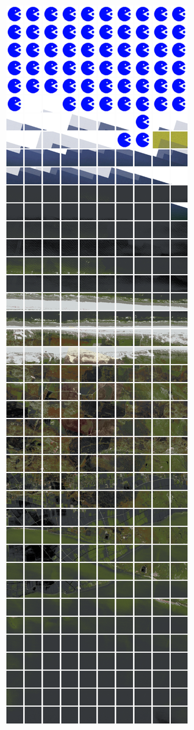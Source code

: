 <html>
<div>
<img src="https://github.com/HakkaTjakka/NL_TILE_MAP/blob/main/source.png" height="44" width="44">
<img src="https://github.com/HakkaTjakka/NL_TILE_MAP/blob/main/source.png" height="44" width="44">
<img src="https://github.com/HakkaTjakka/NL_TILE_MAP/blob/main/source.png" height="44" width="44">
<img src="https://github.com/HakkaTjakka/NL_TILE_MAP/blob/main/source.png" height="44" width="44">
<img src="https://github.com/HakkaTjakka/NL_TILE_MAP/blob/main/source.png" height="44" width="44">
<img src="https://github.com/HakkaTjakka/NL_TILE_MAP/blob/main/source.png" height="44" width="44">
<img src="https://github.com/HakkaTjakka/NL_TILE_MAP/blob/main/source.png" height="44" width="44">
<img src="https://github.com/HakkaTjakka/NL_TILE_MAP/blob/main/source.png" height="44" width="44">
<img src="https://github.com/HakkaTjakka/NL_TILE_MAP/blob/main/source.png" height="44" width="44">
<img src="https://github.com/HakkaTjakka/NL_TILE_MAP/blob/main/source.png" height="44" width="44">
<img src="https://github.com/HakkaTjakka/NL_TILE_MAP/blob/main/source.png" height="44" width="44">
<img src="https://github.com/HakkaTjakka/NL_TILE_MAP/blob/main/source.png" height="44" width="44">
<img src="https://github.com/HakkaTjakka/NL_TILE_MAP/blob/main/source.png" height="44" width="44">
<img src="https://github.com/HakkaTjakka/NL_TILE_MAP/blob/main/source.png" height="44" width="44">
<img src="https://github.com/HakkaTjakka/NL_TILE_MAP/blob/main/source.png" height="44" width="44">
<img src="https://github.com/HakkaTjakka/NL_TILE_MAP/blob/main/source.png" height="44" width="44">
<img src="https://github.com/HakkaTjakka/NL_TILE_MAP/blob/main/source.png" height="44" width="44">
<img src="https://github.com/HakkaTjakka/NL_TILE_MAP/blob/main/source.png" height="44" width="44">
<img src="https://github.com/HakkaTjakka/NL_TILE_MAP/blob/main/source.png" height="44" width="44">
<img src="https://github.com/HakkaTjakka/NL_TILE_MAP/blob/main/source.png" height="44" width="44">
<br>
<img src="https://github.com/HakkaTjakka/NL_TILE_MAP/blob/main/source.png" height="44" width="44">
<img src="https://github.com/HakkaTjakka/NL_TILE_MAP/blob/main/source.png" height="44" width="44">
<img src="https://github.com/HakkaTjakka/NL_TILE_MAP/blob/main/source.png" height="44" width="44">
<img src="https://github.com/HakkaTjakka/NL_TILE_MAP/blob/main/source.png" height="44" width="44">
<img src="https://github.com/HakkaTjakka/NL_TILE_MAP/blob/main/source.png" height="44" width="44">
<img src="https://github.com/HakkaTjakka/NL_TILE_MAP/blob/main/source.png" height="44" width="44">
<img src="https://github.com/HakkaTjakka/NL_TILE_MAP/blob/main/source.png" height="44" width="44">
<img src="https://github.com/HakkaTjakka/NL_TILE_MAP/blob/main/source.png" height="44" width="44">
<img src="https://github.com/HakkaTjakka/NL_TILE_MAP/blob/main/source.png" height="44" width="44">
<img src="https://github.com/HakkaTjakka/NL_TILE_MAP/blob/main/source.png" height="44" width="44">
<img src="https://github.com/HakkaTjakka/NL_TILE_MAP/blob/main/source.png" height="44" width="44">
<img src="https://github.com/HakkaTjakka/NL_TILE_MAP/blob/main/source.png" height="44" width="44">
<img src="https://github.com/HakkaTjakka/NL_TILE_MAP/blob/main/source.png" height="44" width="44">
<img src="https://github.com/HakkaTjakka/NL_TILE_MAP/blob/main/source.png" height="44" width="44">
<img src="https://github.com/HakkaTjakka/NL_TILE_MAP/blob/main/source.png" height="44" width="44">
<img src="https://github.com/HakkaTjakka/NL_TILE_MAP/blob/main/source.png" height="44" width="44">
<img src="https://github.com/HakkaTjakka/NL_TILE_MAP/blob/main/source.png" height="44" width="44">
<img src="https://github.com/HakkaTjakka/NL_TILE_MAP/blob/main/source.png" height="44" width="44">
<img src="https://github.com/HakkaTjakka/NL_TILE_MAP/blob/main/source.png" height="44" width="44">
<img src="https://github.com/HakkaTjakka/NL_TILE_MAP/blob/main/source.png" height="44" width="44">
<br>
<img src="https://github.com/HakkaTjakka/NL_TILE_MAP/blob/main/source.png" height="44" width="44">
<img src="https://github.com/HakkaTjakka/NL_TILE_MAP/blob/main/source.png" height="44" width="44">
<img src="https://github.com/HakkaTjakka/NL_TILE_MAP/blob/main/source.png" height="44" width="44">
<img src="https://github.com/HakkaTjakka/NL_TILE_MAP/blob/main/source.png" height="44" width="44">
<img src="https://github.com/HakkaTjakka/NL_TILE_MAP/blob/main/source.png" height="44" width="44">
<img src="https://github.com/HakkaTjakka/NL_TILE_MAP/blob/main/source.png" height="44" width="44">
<img src="https://github.com/HakkaTjakka/NL_TILE_MAP/blob/main/source.png" height="44" width="44">
<img src="https://github.com/HakkaTjakka/NL_TILE_MAP/blob/main/source.png" height="44" width="44">
<img src="https://github.com/HakkaTjakka/NL_TILE_MAP/blob/main/source.png" height="44" width="44">
<img src="https://github.com/HakkaTjakka/NL_TILE_MAP/blob/main/source.png" height="44" width="44">
<img src="https://github.com/HakkaTjakka/NL_TILE_MAP/blob/main/source.png" height="44" width="44">
<img src="https://github.com/HakkaTjakka/NL_TILE_MAP/blob/main/18/633/-1076/r.6331.-10758.png" height="44" width="44">
<img src="https://github.com/HakkaTjakka/NL_TILE_MAP/blob/main/18/633/-1076/r.6332.-10758.png" height="44" width="44">
<img src="https://github.com/HakkaTjakka/NL_TILE_MAP/blob/main/source.png" height="44" width="44">
<img src="https://github.com/HakkaTjakka/NL_TILE_MAP/blob/main/source.png" height="44" width="44">
<img src="https://github.com/HakkaTjakka/NL_TILE_MAP/blob/main/source.png" height="44" width="44">
<img src="https://github.com/HakkaTjakka/NL_TILE_MAP/blob/main/source.png" height="44" width="44">
<img src="https://github.com/HakkaTjakka/NL_TILE_MAP/blob/main/source.png" height="44" width="44">
<img src="https://github.com/HakkaTjakka/NL_TILE_MAP/blob/main/source.png" height="44" width="44">
<img src="https://github.com/HakkaTjakka/NL_TILE_MAP/blob/main/source.png" height="44" width="44">
<br>
<img src="https://github.com/HakkaTjakka/NL_TILE_MAP/blob/main/18/632/-1076/r.6320.-10757.png" height="44" width="44">
<img src="https://github.com/HakkaTjakka/NL_TILE_MAP/blob/main/18/632/-1076/r.6321.-10757.png" height="44" width="44">
<img src="https://github.com/HakkaTjakka/NL_TILE_MAP/blob/main/18/632/-1076/r.6322.-10757.png" height="44" width="44">
<img src="https://github.com/HakkaTjakka/NL_TILE_MAP/blob/main/18/632/-1076/r.6323.-10757.png" height="44" width="44">
<img src="https://github.com/HakkaTjakka/NL_TILE_MAP/blob/main/18/632/-1076/r.6324.-10757.png" height="44" width="44">
<img src="https://github.com/HakkaTjakka/NL_TILE_MAP/blob/main/18/632/-1076/r.6325.-10757.png" height="44" width="44">
<img src="https://github.com/HakkaTjakka/NL_TILE_MAP/blob/main/18/632/-1076/r.6326.-10757.png" height="44" width="44">
<img src="https://github.com/HakkaTjakka/NL_TILE_MAP/blob/main/source.png" height="44" width="44">
<img src="https://github.com/HakkaTjakka/NL_TILE_MAP/blob/main/18/632/-1076/r.6328.-10757.png" height="44" width="44">
<img src="https://github.com/HakkaTjakka/NL_TILE_MAP/blob/main/18/632/-1076/r.6329.-10757.png" height="44" width="44">
<img src="https://github.com/HakkaTjakka/NL_TILE_MAP/blob/main/18/633/-1076/r.6330.-10757.png" height="44" width="44">
<img src="https://github.com/HakkaTjakka/NL_TILE_MAP/blob/main/18/633/-1076/r.6331.-10757.png" height="44" width="44">
<img src="https://github.com/HakkaTjakka/NL_TILE_MAP/blob/main/18/633/-1076/r.6332.-10757.png" height="44" width="44">
<img src="https://github.com/HakkaTjakka/NL_TILE_MAP/blob/main/18/633/-1076/r.6333.-10757.png" height="44" width="44">
<img src="https://github.com/HakkaTjakka/NL_TILE_MAP/blob/main/18/633/-1076/r.6334.-10757.png" height="44" width="44">
<img src="https://github.com/HakkaTjakka/NL_TILE_MAP/blob/main/18/633/-1076/r.6335.-10757.png" height="44" width="44">
<img src="https://github.com/HakkaTjakka/NL_TILE_MAP/blob/main/source.png" height="44" width="44">
<img src="https://github.com/HakkaTjakka/NL_TILE_MAP/blob/main/source.png" height="44" width="44">
<img src="https://github.com/HakkaTjakka/NL_TILE_MAP/blob/main/18/633/-1076/r.6338.-10757.png" height="44" width="44">
<img src="https://github.com/HakkaTjakka/NL_TILE_MAP/blob/main/18/633/-1076/r.6339.-10757.png" height="44" width="44">
<br>
<img src="https://github.com/HakkaTjakka/NL_TILE_MAP/blob/main/18/632/-1076/r.6320.-10756.png" height="44" width="44">
<img src="https://github.com/HakkaTjakka/NL_TILE_MAP/blob/main/18/632/-1076/r.6321.-10756.png" height="44" width="44">
<img src="https://github.com/HakkaTjakka/NL_TILE_MAP/blob/main/18/632/-1076/r.6322.-10756.png" height="44" width="44">
<img src="https://github.com/HakkaTjakka/NL_TILE_MAP/blob/main/18/632/-1076/r.6323.-10756.png" height="44" width="44">
<img src="https://github.com/HakkaTjakka/NL_TILE_MAP/blob/main/18/632/-1076/r.6324.-10756.png" height="44" width="44">
<img src="https://github.com/HakkaTjakka/NL_TILE_MAP/blob/main/18/632/-1076/r.6325.-10756.png" height="44" width="44">
<img src="https://github.com/HakkaTjakka/NL_TILE_MAP/blob/main/18/632/-1076/r.6326.-10756.png" height="44" width="44">
<img src="https://github.com/HakkaTjakka/NL_TILE_MAP/blob/main/18/632/-1076/r.6327.-10756.png" height="44" width="44">
<img src="https://github.com/HakkaTjakka/NL_TILE_MAP/blob/main/18/632/-1076/r.6328.-10756.png" height="44" width="44">
<img src="https://github.com/HakkaTjakka/NL_TILE_MAP/blob/main/18/632/-1076/r.6329.-10756.png" height="44" width="44">
<img src="https://github.com/HakkaTjakka/NL_TILE_MAP/blob/main/18/633/-1076/r.6330.-10756.png" height="44" width="44">
<img src="https://github.com/HakkaTjakka/NL_TILE_MAP/blob/main/18/633/-1076/r.6331.-10756.png" height="44" width="44">
<img src="https://github.com/HakkaTjakka/NL_TILE_MAP/blob/main/18/633/-1076/r.6332.-10756.png" height="44" width="44">
<img src="https://github.com/HakkaTjakka/NL_TILE_MAP/blob/main/18/633/-1076/r.6333.-10756.png" height="44" width="44">
<img src="https://github.com/HakkaTjakka/NL_TILE_MAP/blob/main/18/633/-1076/r.6334.-10756.png" height="44" width="44">
<img src="https://github.com/HakkaTjakka/NL_TILE_MAP/blob/main/18/633/-1076/r.6335.-10756.png" height="44" width="44">
<img src="https://github.com/HakkaTjakka/NL_TILE_MAP/blob/main/18/633/-1076/r.6336.-10756.png" height="44" width="44">
<img src="https://github.com/HakkaTjakka/NL_TILE_MAP/blob/main/18/633/-1076/r.6337.-10756.png" height="44" width="44">
<img src="https://github.com/HakkaTjakka/NL_TILE_MAP/blob/main/18/633/-1076/r.6338.-10756.png" height="44" width="44">
<img src="https://github.com/HakkaTjakka/NL_TILE_MAP/blob/main/18/633/-1076/r.6339.-10756.png" height="44" width="44">
<br>
<img src="https://github.com/HakkaTjakka/NL_TILE_MAP/blob/main/18/632/-1076/r.6320.-10755.png" height="44" width="44">
<img src="https://github.com/HakkaTjakka/NL_TILE_MAP/blob/main/18/632/-1076/r.6321.-10755.png" height="44" width="44">
<img src="https://github.com/HakkaTjakka/NL_TILE_MAP/blob/main/18/632/-1076/r.6322.-10755.png" height="44" width="44">
<img src="https://github.com/HakkaTjakka/NL_TILE_MAP/blob/main/18/632/-1076/r.6323.-10755.png" height="44" width="44">
<img src="https://github.com/HakkaTjakka/NL_TILE_MAP/blob/main/18/632/-1076/r.6324.-10755.png" height="44" width="44">
<img src="https://github.com/HakkaTjakka/NL_TILE_MAP/blob/main/18/632/-1076/r.6325.-10755.png" height="44" width="44">
<img src="https://github.com/HakkaTjakka/NL_TILE_MAP/blob/main/18/632/-1076/r.6326.-10755.png" height="44" width="44">
<img src="https://github.com/HakkaTjakka/NL_TILE_MAP/blob/main/18/632/-1076/r.6327.-10755.png" height="44" width="44">
<img src="https://github.com/HakkaTjakka/NL_TILE_MAP/blob/main/18/632/-1076/r.6328.-10755.png" height="44" width="44">
<img src="https://github.com/HakkaTjakka/NL_TILE_MAP/blob/main/18/632/-1076/r.6329.-10755.png" height="44" width="44">
<img src="https://github.com/HakkaTjakka/NL_TILE_MAP/blob/main/18/633/-1076/r.6330.-10755.png" height="44" width="44">
<img src="https://github.com/HakkaTjakka/NL_TILE_MAP/blob/main/18/633/-1076/r.6331.-10755.png" height="44" width="44">
<img src="https://github.com/HakkaTjakka/NL_TILE_MAP/blob/main/18/633/-1076/r.6332.-10755.png" height="44" width="44">
<img src="https://github.com/HakkaTjakka/NL_TILE_MAP/blob/main/18/633/-1076/r.6333.-10755.png" height="44" width="44">
<img src="https://github.com/HakkaTjakka/NL_TILE_MAP/blob/main/18/633/-1076/r.6334.-10755.png" height="44" width="44">
<img src="https://github.com/HakkaTjakka/NL_TILE_MAP/blob/main/18/633/-1076/r.6335.-10755.png" height="44" width="44">
<img src="https://github.com/HakkaTjakka/NL_TILE_MAP/blob/main/18/633/-1076/r.6336.-10755.png" height="44" width="44">
<img src="https://github.com/HakkaTjakka/NL_TILE_MAP/blob/main/18/633/-1076/r.6337.-10755.png" height="44" width="44">
<img src="https://github.com/HakkaTjakka/NL_TILE_MAP/blob/main/18/633/-1076/r.6338.-10755.png" height="44" width="44">
<img src="https://github.com/HakkaTjakka/NL_TILE_MAP/blob/main/18/633/-1076/r.6339.-10755.png" height="44" width="44">
<br>
<img src="https://github.com/HakkaTjakka/NL_TILE_MAP/blob/main/18/632/-1076/r.6320.-10754.png" height="44" width="44">
<img src="https://github.com/HakkaTjakka/NL_TILE_MAP/blob/main/18/632/-1076/r.6321.-10754.png" height="44" width="44">
<img src="https://github.com/HakkaTjakka/NL_TILE_MAP/blob/main/18/632/-1076/r.6322.-10754.png" height="44" width="44">
<img src="https://github.com/HakkaTjakka/NL_TILE_MAP/blob/main/18/632/-1076/r.6323.-10754.png" height="44" width="44">
<img src="https://github.com/HakkaTjakka/NL_TILE_MAP/blob/main/18/632/-1076/r.6324.-10754.png" height="44" width="44">
<img src="https://github.com/HakkaTjakka/NL_TILE_MAP/blob/main/18/632/-1076/r.6325.-10754.png" height="44" width="44">
<img src="https://github.com/HakkaTjakka/NL_TILE_MAP/blob/main/18/632/-1076/r.6326.-10754.png" height="44" width="44">
<img src="https://github.com/HakkaTjakka/NL_TILE_MAP/blob/main/18/632/-1076/r.6327.-10754.png" height="44" width="44">
<img src="https://github.com/HakkaTjakka/NL_TILE_MAP/blob/main/18/632/-1076/r.6328.-10754.png" height="44" width="44">
<img src="https://github.com/HakkaTjakka/NL_TILE_MAP/blob/main/18/632/-1076/r.6329.-10754.png" height="44" width="44">
<img src="https://github.com/HakkaTjakka/NL_TILE_MAP/blob/main/18/633/-1076/r.6330.-10754.png" height="44" width="44">
<img src="https://github.com/HakkaTjakka/NL_TILE_MAP/blob/main/18/633/-1076/r.6331.-10754.png" height="44" width="44">
<img src="https://github.com/HakkaTjakka/NL_TILE_MAP/blob/main/18/633/-1076/r.6332.-10754.png" height="44" width="44">
<img src="https://github.com/HakkaTjakka/NL_TILE_MAP/blob/main/18/633/-1076/r.6333.-10754.png" height="44" width="44">
<img src="https://github.com/HakkaTjakka/NL_TILE_MAP/blob/main/18/633/-1076/r.6334.-10754.png" height="44" width="44">
<img src="https://github.com/HakkaTjakka/NL_TILE_MAP/blob/main/18/633/-1076/r.6335.-10754.png" height="44" width="44">
<img src="https://github.com/HakkaTjakka/NL_TILE_MAP/blob/main/18/633/-1076/r.6336.-10754.png" height="44" width="44">
<img src="https://github.com/HakkaTjakka/NL_TILE_MAP/blob/main/18/633/-1076/r.6337.-10754.png" height="44" width="44">
<img src="https://github.com/HakkaTjakka/NL_TILE_MAP/blob/main/18/633/-1076/r.6338.-10754.png" height="44" width="44">
<img src="https://github.com/HakkaTjakka/NL_TILE_MAP/blob/main/18/633/-1076/r.6339.-10754.png" height="44" width="44">
<br>
<img src="https://github.com/HakkaTjakka/NL_TILE_MAP/blob/main/18/632/-1076/r.6320.-10753.png" height="44" width="44">
<img src="https://github.com/HakkaTjakka/NL_TILE_MAP/blob/main/18/632/-1076/r.6321.-10753.png" height="44" width="44">
<img src="https://github.com/HakkaTjakka/NL_TILE_MAP/blob/main/18/632/-1076/r.6322.-10753.png" height="44" width="44">
<img src="https://github.com/HakkaTjakka/NL_TILE_MAP/blob/main/18/632/-1076/r.6323.-10753.png" height="44" width="44">
<img src="https://github.com/HakkaTjakka/NL_TILE_MAP/blob/main/18/632/-1076/r.6324.-10753.png" height="44" width="44">
<img src="https://github.com/HakkaTjakka/NL_TILE_MAP/blob/main/18/632/-1076/r.6325.-10753.png" height="44" width="44">
<img src="https://github.com/HakkaTjakka/NL_TILE_MAP/blob/main/18/632/-1076/r.6326.-10753.png" height="44" width="44">
<img src="https://github.com/HakkaTjakka/NL_TILE_MAP/blob/main/18/632/-1076/r.6327.-10753.png" height="44" width="44">
<img src="https://github.com/HakkaTjakka/NL_TILE_MAP/blob/main/18/632/-1076/r.6328.-10753.png" height="44" width="44">
<img src="https://github.com/HakkaTjakka/NL_TILE_MAP/blob/main/18/632/-1076/r.6329.-10753.png" height="44" width="44">
<img src="https://github.com/HakkaTjakka/NL_TILE_MAP/blob/main/18/633/-1076/r.6330.-10753.png" height="44" width="44">
<img src="https://github.com/HakkaTjakka/NL_TILE_MAP/blob/main/18/633/-1076/r.6331.-10753.png" height="44" width="44">
<img src="https://github.com/HakkaTjakka/NL_TILE_MAP/blob/main/18/633/-1076/r.6332.-10753.png" height="44" width="44">
<img src="https://github.com/HakkaTjakka/NL_TILE_MAP/blob/main/18/633/-1076/r.6333.-10753.png" height="44" width="44">
<img src="https://github.com/HakkaTjakka/NL_TILE_MAP/blob/main/18/633/-1076/r.6334.-10753.png" height="44" width="44">
<img src="https://github.com/HakkaTjakka/NL_TILE_MAP/blob/main/18/633/-1076/r.6335.-10753.png" height="44" width="44">
<img src="https://github.com/HakkaTjakka/NL_TILE_MAP/blob/main/18/633/-1076/r.6336.-10753.png" height="44" width="44">
<img src="https://github.com/HakkaTjakka/NL_TILE_MAP/blob/main/18/633/-1076/r.6337.-10753.png" height="44" width="44">
<img src="https://github.com/HakkaTjakka/NL_TILE_MAP/blob/main/18/633/-1076/r.6338.-10753.png" height="44" width="44">
<img src="https://github.com/HakkaTjakka/NL_TILE_MAP/blob/main/18/633/-1076/r.6339.-10753.png" height="44" width="44">
<br>
<img src="https://github.com/HakkaTjakka/NL_TILE_MAP/blob/main/18/632/-1076/r.6320.-10752.png" height="44" width="44">
<img src="https://github.com/HakkaTjakka/NL_TILE_MAP/blob/main/18/632/-1076/r.6321.-10752.png" height="44" width="44">
<img src="https://github.com/HakkaTjakka/NL_TILE_MAP/blob/main/18/632/-1076/r.6322.-10752.png" height="44" width="44">
<img src="https://github.com/HakkaTjakka/NL_TILE_MAP/blob/main/18/632/-1076/r.6323.-10752.png" height="44" width="44">
<img src="https://github.com/HakkaTjakka/NL_TILE_MAP/blob/main/18/632/-1076/r.6324.-10752.png" height="44" width="44">
<img src="https://github.com/HakkaTjakka/NL_TILE_MAP/blob/main/18/632/-1076/r.6325.-10752.png" height="44" width="44">
<img src="https://github.com/HakkaTjakka/NL_TILE_MAP/blob/main/18/632/-1076/r.6326.-10752.png" height="44" width="44">
<img src="https://github.com/HakkaTjakka/NL_TILE_MAP/blob/main/18/632/-1076/r.6327.-10752.png" height="44" width="44">
<img src="https://github.com/HakkaTjakka/NL_TILE_MAP/blob/main/18/632/-1076/r.6328.-10752.png" height="44" width="44">
<img src="https://github.com/HakkaTjakka/NL_TILE_MAP/blob/main/18/632/-1076/r.6329.-10752.png" height="44" width="44">
<img src="https://github.com/HakkaTjakka/NL_TILE_MAP/blob/main/18/633/-1076/r.6330.-10752.png" height="44" width="44">
<img src="https://github.com/HakkaTjakka/NL_TILE_MAP/blob/main/18/633/-1076/r.6331.-10752.png" height="44" width="44">
<img src="https://github.com/HakkaTjakka/NL_TILE_MAP/blob/main/18/633/-1076/r.6332.-10752.png" height="44" width="44">
<img src="https://github.com/HakkaTjakka/NL_TILE_MAP/blob/main/18/633/-1076/r.6333.-10752.png" height="44" width="44">
<img src="https://github.com/HakkaTjakka/NL_TILE_MAP/blob/main/18/633/-1076/r.6334.-10752.png" height="44" width="44">
<img src="https://github.com/HakkaTjakka/NL_TILE_MAP/blob/main/18/633/-1076/r.6335.-10752.png" height="44" width="44">
<img src="https://github.com/HakkaTjakka/NL_TILE_MAP/blob/main/18/633/-1076/r.6336.-10752.png" height="44" width="44">
<img src="https://github.com/HakkaTjakka/NL_TILE_MAP/blob/main/18/633/-1076/r.6337.-10752.png" height="44" width="44">
<img src="https://github.com/HakkaTjakka/NL_TILE_MAP/blob/main/18/633/-1076/r.6338.-10752.png" height="44" width="44">
<img src="https://github.com/HakkaTjakka/NL_TILE_MAP/blob/main/18/633/-1076/r.6339.-10752.png" height="44" width="44">
<br>
<img src="https://github.com/HakkaTjakka/NL_TILE_MAP/blob/main/18/632/-1076/r.6320.-10751.png" height="44" width="44">
<img src="https://github.com/HakkaTjakka/NL_TILE_MAP/blob/main/18/632/-1076/r.6321.-10751.png" height="44" width="44">
<img src="https://github.com/HakkaTjakka/NL_TILE_MAP/blob/main/18/632/-1076/r.6322.-10751.png" height="44" width="44">
<img src="https://github.com/HakkaTjakka/NL_TILE_MAP/blob/main/18/632/-1076/r.6323.-10751.png" height="44" width="44">
<img src="https://github.com/HakkaTjakka/NL_TILE_MAP/blob/main/18/632/-1076/r.6324.-10751.png" height="44" width="44">
<img src="https://github.com/HakkaTjakka/NL_TILE_MAP/blob/main/18/632/-1076/r.6325.-10751.png" height="44" width="44">
<img src="https://github.com/HakkaTjakka/NL_TILE_MAP/blob/main/18/632/-1076/r.6326.-10751.png" height="44" width="44">
<img src="https://github.com/HakkaTjakka/NL_TILE_MAP/blob/main/18/632/-1076/r.6327.-10751.png" height="44" width="44">
<img src="https://github.com/HakkaTjakka/NL_TILE_MAP/blob/main/18/632/-1076/r.6328.-10751.png" height="44" width="44">
<img src="https://github.com/HakkaTjakka/NL_TILE_MAP/blob/main/18/632/-1076/r.6329.-10751.png" height="44" width="44">
<img src="https://github.com/HakkaTjakka/NL_TILE_MAP/blob/main/18/633/-1076/r.6330.-10751.png" height="44" width="44">
<img src="https://github.com/HakkaTjakka/NL_TILE_MAP/blob/main/18/633/-1076/r.6331.-10751.png" height="44" width="44">
<img src="https://github.com/HakkaTjakka/NL_TILE_MAP/blob/main/18/633/-1076/r.6332.-10751.png" height="44" width="44">
<img src="https://github.com/HakkaTjakka/NL_TILE_MAP/blob/main/18/633/-1076/r.6333.-10751.png" height="44" width="44">
<img src="https://github.com/HakkaTjakka/NL_TILE_MAP/blob/main/18/633/-1076/r.6334.-10751.png" height="44" width="44">
<img src="https://github.com/HakkaTjakka/NL_TILE_MAP/blob/main/18/633/-1076/r.6335.-10751.png" height="44" width="44">
<img src="https://github.com/HakkaTjakka/NL_TILE_MAP/blob/main/18/633/-1076/r.6336.-10751.png" height="44" width="44">
<img src="https://github.com/HakkaTjakka/NL_TILE_MAP/blob/main/18/633/-1076/r.6337.-10751.png" height="44" width="44">
<img src="https://github.com/HakkaTjakka/NL_TILE_MAP/blob/main/18/633/-1076/r.6338.-10751.png" height="44" width="44">
<img src="https://github.com/HakkaTjakka/NL_TILE_MAP/blob/main/18/633/-1076/r.6339.-10751.png" height="44" width="44">
<br>
<img src="https://github.com/HakkaTjakka/NL_TILE_MAP/blob/main/18/632/-1075/r.6320.-10750.png" height="44" width="44">
<img src="https://github.com/HakkaTjakka/NL_TILE_MAP/blob/main/18/632/-1075/r.6321.-10750.png" height="44" width="44">
<img src="https://github.com/HakkaTjakka/NL_TILE_MAP/blob/main/18/632/-1075/r.6322.-10750.png" height="44" width="44">
<img src="https://github.com/HakkaTjakka/NL_TILE_MAP/blob/main/18/632/-1075/r.6323.-10750.png" height="44" width="44">
<img src="https://github.com/HakkaTjakka/NL_TILE_MAP/blob/main/18/632/-1075/r.6324.-10750.png" height="44" width="44">
<img src="https://github.com/HakkaTjakka/NL_TILE_MAP/blob/main/18/632/-1075/r.6325.-10750.png" height="44" width="44">
<img src="https://github.com/HakkaTjakka/NL_TILE_MAP/blob/main/18/632/-1075/r.6326.-10750.png" height="44" width="44">
<img src="https://github.com/HakkaTjakka/NL_TILE_MAP/blob/main/18/632/-1075/r.6327.-10750.png" height="44" width="44">
<img src="https://github.com/HakkaTjakka/NL_TILE_MAP/blob/main/18/632/-1075/r.6328.-10750.png" height="44" width="44">
<img src="https://github.com/HakkaTjakka/NL_TILE_MAP/blob/main/18/632/-1075/r.6329.-10750.png" height="44" width="44">
<img src="https://github.com/HakkaTjakka/NL_TILE_MAP/blob/main/18/633/-1075/r.6330.-10750.png" height="44" width="44">
<img src="https://github.com/HakkaTjakka/NL_TILE_MAP/blob/main/18/633/-1075/r.6331.-10750.png" height="44" width="44">
<img src="https://github.com/HakkaTjakka/NL_TILE_MAP/blob/main/18/633/-1075/r.6332.-10750.png" height="44" width="44">
<img src="https://github.com/HakkaTjakka/NL_TILE_MAP/blob/main/18/633/-1075/r.6333.-10750.png" height="44" width="44">
<img src="https://github.com/HakkaTjakka/NL_TILE_MAP/blob/main/18/633/-1075/r.6334.-10750.png" height="44" width="44">
<img src="https://github.com/HakkaTjakka/NL_TILE_MAP/blob/main/18/633/-1075/r.6335.-10750.png" height="44" width="44">
<img src="https://github.com/HakkaTjakka/NL_TILE_MAP/blob/main/18/633/-1075/r.6336.-10750.png" height="44" width="44">
<img src="https://github.com/HakkaTjakka/NL_TILE_MAP/blob/main/18/633/-1075/r.6337.-10750.png" height="44" width="44">
<img src="https://github.com/HakkaTjakka/NL_TILE_MAP/blob/main/18/633/-1075/r.6338.-10750.png" height="44" width="44">
<img src="https://github.com/HakkaTjakka/NL_TILE_MAP/blob/main/18/633/-1075/r.6339.-10750.png" height="44" width="44">
<br>
<img src="https://github.com/HakkaTjakka/NL_TILE_MAP/blob/main/18/632/-1075/r.6320.-10749.png" height="44" width="44">
<img src="https://github.com/HakkaTjakka/NL_TILE_MAP/blob/main/18/632/-1075/r.6321.-10749.png" height="44" width="44">
<img src="https://github.com/HakkaTjakka/NL_TILE_MAP/blob/main/18/632/-1075/r.6322.-10749.png" height="44" width="44">
<img src="https://github.com/HakkaTjakka/NL_TILE_MAP/blob/main/18/632/-1075/r.6323.-10749.png" height="44" width="44">
<img src="https://github.com/HakkaTjakka/NL_TILE_MAP/blob/main/18/632/-1075/r.6324.-10749.png" height="44" width="44">
<img src="https://github.com/HakkaTjakka/NL_TILE_MAP/blob/main/18/632/-1075/r.6325.-10749.png" height="44" width="44">
<img src="https://github.com/HakkaTjakka/NL_TILE_MAP/blob/main/18/632/-1075/r.6326.-10749.png" height="44" width="44">
<img src="https://github.com/HakkaTjakka/NL_TILE_MAP/blob/main/18/632/-1075/r.6327.-10749.png" height="44" width="44">
<img src="https://github.com/HakkaTjakka/NL_TILE_MAP/blob/main/18/632/-1075/r.6328.-10749.png" height="44" width="44">
<img src="https://github.com/HakkaTjakka/NL_TILE_MAP/blob/main/18/632/-1075/r.6329.-10749.png" height="44" width="44">
<img src="https://github.com/HakkaTjakka/NL_TILE_MAP/blob/main/18/633/-1075/r.6330.-10749.png" height="44" width="44">
<img src="https://github.com/HakkaTjakka/NL_TILE_MAP/blob/main/18/633/-1075/r.6331.-10749.png" height="44" width="44">
<img src="https://github.com/HakkaTjakka/NL_TILE_MAP/blob/main/18/633/-1075/r.6332.-10749.png" height="44" width="44">
<img src="https://github.com/HakkaTjakka/NL_TILE_MAP/blob/main/18/633/-1075/r.6333.-10749.png" height="44" width="44">
<img src="https://github.com/HakkaTjakka/NL_TILE_MAP/blob/main/18/633/-1075/r.6334.-10749.png" height="44" width="44">
<img src="https://github.com/HakkaTjakka/NL_TILE_MAP/blob/main/18/633/-1075/r.6335.-10749.png" height="44" width="44">
<img src="https://github.com/HakkaTjakka/NL_TILE_MAP/blob/main/18/633/-1075/r.6336.-10749.png" height="44" width="44">
<img src="https://github.com/HakkaTjakka/NL_TILE_MAP/blob/main/18/633/-1075/r.6337.-10749.png" height="44" width="44">
<img src="https://github.com/HakkaTjakka/NL_TILE_MAP/blob/main/18/633/-1075/r.6338.-10749.png" height="44" width="44">
<img src="https://github.com/HakkaTjakka/NL_TILE_MAP/blob/main/18/633/-1075/r.6339.-10749.png" height="44" width="44">
<br>
<img src="https://github.com/HakkaTjakka/NL_TILE_MAP/blob/main/18/632/-1075/r.6320.-10748.png" height="44" width="44">
<img src="https://github.com/HakkaTjakka/NL_TILE_MAP/blob/main/18/632/-1075/r.6321.-10748.png" height="44" width="44">
<img src="https://github.com/HakkaTjakka/NL_TILE_MAP/blob/main/18/632/-1075/r.6322.-10748.png" height="44" width="44">
<img src="https://github.com/HakkaTjakka/NL_TILE_MAP/blob/main/18/632/-1075/r.6323.-10748.png" height="44" width="44">
<img src="https://github.com/HakkaTjakka/NL_TILE_MAP/blob/main/18/632/-1075/r.6324.-10748.png" height="44" width="44">
<img src="https://github.com/HakkaTjakka/NL_TILE_MAP/blob/main/18/632/-1075/r.6325.-10748.png" height="44" width="44">
<img src="https://github.com/HakkaTjakka/NL_TILE_MAP/blob/main/18/632/-1075/r.6326.-10748.png" height="44" width="44">
<img src="https://github.com/HakkaTjakka/NL_TILE_MAP/blob/main/18/632/-1075/r.6327.-10748.png" height="44" width="44">
<img src="https://github.com/HakkaTjakka/NL_TILE_MAP/blob/main/18/632/-1075/r.6328.-10748.png" height="44" width="44">
<img src="https://github.com/HakkaTjakka/NL_TILE_MAP/blob/main/18/632/-1075/r.6329.-10748.png" height="44" width="44">
<img src="https://github.com/HakkaTjakka/NL_TILE_MAP/blob/main/18/633/-1075/r.6330.-10748.png" height="44" width="44">
<img src="https://github.com/HakkaTjakka/NL_TILE_MAP/blob/main/18/633/-1075/r.6331.-10748.png" height="44" width="44">
<img src="https://github.com/HakkaTjakka/NL_TILE_MAP/blob/main/18/633/-1075/r.6332.-10748.png" height="44" width="44">
<img src="https://github.com/HakkaTjakka/NL_TILE_MAP/blob/main/18/633/-1075/r.6333.-10748.png" height="44" width="44">
<img src="https://github.com/HakkaTjakka/NL_TILE_MAP/blob/main/18/633/-1075/r.6334.-10748.png" height="44" width="44">
<img src="https://github.com/HakkaTjakka/NL_TILE_MAP/blob/main/18/633/-1075/r.6335.-10748.png" height="44" width="44">
<img src="https://github.com/HakkaTjakka/NL_TILE_MAP/blob/main/18/633/-1075/r.6336.-10748.png" height="44" width="44">
<img src="https://github.com/HakkaTjakka/NL_TILE_MAP/blob/main/18/633/-1075/r.6337.-10748.png" height="44" width="44">
<img src="https://github.com/HakkaTjakka/NL_TILE_MAP/blob/main/18/633/-1075/r.6338.-10748.png" height="44" width="44">
<img src="https://github.com/HakkaTjakka/NL_TILE_MAP/blob/main/18/633/-1075/r.6339.-10748.png" height="44" width="44">
<br>
<img src="https://github.com/HakkaTjakka/NL_TILE_MAP/blob/main/18/632/-1075/r.6320.-10747.png" height="44" width="44">
<img src="https://github.com/HakkaTjakka/NL_TILE_MAP/blob/main/18/632/-1075/r.6321.-10747.png" height="44" width="44">
<img src="https://github.com/HakkaTjakka/NL_TILE_MAP/blob/main/18/632/-1075/r.6322.-10747.png" height="44" width="44">
<img src="https://github.com/HakkaTjakka/NL_TILE_MAP/blob/main/18/632/-1075/r.6323.-10747.png" height="44" width="44">
<img src="https://github.com/HakkaTjakka/NL_TILE_MAP/blob/main/18/632/-1075/r.6324.-10747.png" height="44" width="44">
<img src="https://github.com/HakkaTjakka/NL_TILE_MAP/blob/main/18/632/-1075/r.6325.-10747.png" height="44" width="44">
<img src="https://github.com/HakkaTjakka/NL_TILE_MAP/blob/main/18/632/-1075/r.6326.-10747.png" height="44" width="44">
<img src="https://github.com/HakkaTjakka/NL_TILE_MAP/blob/main/18/632/-1075/r.6327.-10747.png" height="44" width="44">
<img src="https://github.com/HakkaTjakka/NL_TILE_MAP/blob/main/18/632/-1075/r.6328.-10747.png" height="44" width="44">
<img src="https://github.com/HakkaTjakka/NL_TILE_MAP/blob/main/18/632/-1075/r.6329.-10747.png" height="44" width="44">
<img src="https://github.com/HakkaTjakka/NL_TILE_MAP/blob/main/18/633/-1075/r.6330.-10747.png" height="44" width="44">
<img src="https://github.com/HakkaTjakka/NL_TILE_MAP/blob/main/18/633/-1075/r.6331.-10747.png" height="44" width="44">
<img src="https://github.com/HakkaTjakka/NL_TILE_MAP/blob/main/18/633/-1075/r.6332.-10747.png" height="44" width="44">
<img src="https://github.com/HakkaTjakka/NL_TILE_MAP/blob/main/18/633/-1075/r.6333.-10747.png" height="44" width="44">
<img src="https://github.com/HakkaTjakka/NL_TILE_MAP/blob/main/18/633/-1075/r.6334.-10747.png" height="44" width="44">
<img src="https://github.com/HakkaTjakka/NL_TILE_MAP/blob/main/18/633/-1075/r.6335.-10747.png" height="44" width="44">
<img src="https://github.com/HakkaTjakka/NL_TILE_MAP/blob/main/18/633/-1075/r.6336.-10747.png" height="44" width="44">
<img src="https://github.com/HakkaTjakka/NL_TILE_MAP/blob/main/18/633/-1075/r.6337.-10747.png" height="44" width="44">
<img src="https://github.com/HakkaTjakka/NL_TILE_MAP/blob/main/18/633/-1075/r.6338.-10747.png" height="44" width="44">
<img src="https://github.com/HakkaTjakka/NL_TILE_MAP/blob/main/18/633/-1075/r.6339.-10747.png" height="44" width="44">
<br>
<img src="https://github.com/HakkaTjakka/NL_TILE_MAP/blob/main/18/632/-1075/r.6320.-10746.png" height="44" width="44">
<img src="https://github.com/HakkaTjakka/NL_TILE_MAP/blob/main/18/632/-1075/r.6321.-10746.png" height="44" width="44">
<img src="https://github.com/HakkaTjakka/NL_TILE_MAP/blob/main/18/632/-1075/r.6322.-10746.png" height="44" width="44">
<img src="https://github.com/HakkaTjakka/NL_TILE_MAP/blob/main/18/632/-1075/r.6323.-10746.png" height="44" width="44">
<img src="https://github.com/HakkaTjakka/NL_TILE_MAP/blob/main/18/632/-1075/r.6324.-10746.png" height="44" width="44">
<img src="https://github.com/HakkaTjakka/NL_TILE_MAP/blob/main/18/632/-1075/r.6325.-10746.png" height="44" width="44">
<img src="https://github.com/HakkaTjakka/NL_TILE_MAP/blob/main/18/632/-1075/r.6326.-10746.png" height="44" width="44">
<img src="https://github.com/HakkaTjakka/NL_TILE_MAP/blob/main/18/632/-1075/r.6327.-10746.png" height="44" width="44">
<img src="https://github.com/HakkaTjakka/NL_TILE_MAP/blob/main/18/632/-1075/r.6328.-10746.png" height="44" width="44">
<img src="https://github.com/HakkaTjakka/NL_TILE_MAP/blob/main/18/632/-1075/r.6329.-10746.png" height="44" width="44">
<img src="https://github.com/HakkaTjakka/NL_TILE_MAP/blob/main/18/633/-1075/r.6330.-10746.png" height="44" width="44">
<img src="https://github.com/HakkaTjakka/NL_TILE_MAP/blob/main/18/633/-1075/r.6331.-10746.png" height="44" width="44">
<img src="https://github.com/HakkaTjakka/NL_TILE_MAP/blob/main/18/633/-1075/r.6332.-10746.png" height="44" width="44">
<img src="https://github.com/HakkaTjakka/NL_TILE_MAP/blob/main/18/633/-1075/r.6333.-10746.png" height="44" width="44">
<img src="https://github.com/HakkaTjakka/NL_TILE_MAP/blob/main/18/633/-1075/r.6334.-10746.png" height="44" width="44">
<img src="https://github.com/HakkaTjakka/NL_TILE_MAP/blob/main/18/633/-1075/r.6335.-10746.png" height="44" width="44">
<img src="https://github.com/HakkaTjakka/NL_TILE_MAP/blob/main/18/633/-1075/r.6336.-10746.png" height="44" width="44">
<img src="https://github.com/HakkaTjakka/NL_TILE_MAP/blob/main/18/633/-1075/r.6337.-10746.png" height="44" width="44">
<img src="https://github.com/HakkaTjakka/NL_TILE_MAP/blob/main/18/633/-1075/r.6338.-10746.png" height="44" width="44">
<img src="https://github.com/HakkaTjakka/NL_TILE_MAP/blob/main/18/633/-1075/r.6339.-10746.png" height="44" width="44">
<br>
<img src="https://github.com/HakkaTjakka/NL_TILE_MAP/blob/main/18/632/-1075/r.6320.-10745.png" height="44" width="44">
<img src="https://github.com/HakkaTjakka/NL_TILE_MAP/blob/main/18/632/-1075/r.6321.-10745.png" height="44" width="44">
<img src="https://github.com/HakkaTjakka/NL_TILE_MAP/blob/main/18/632/-1075/r.6322.-10745.png" height="44" width="44">
<img src="https://github.com/HakkaTjakka/NL_TILE_MAP/blob/main/18/632/-1075/r.6323.-10745.png" height="44" width="44">
<img src="https://github.com/HakkaTjakka/NL_TILE_MAP/blob/main/18/632/-1075/r.6324.-10745.png" height="44" width="44">
<img src="https://github.com/HakkaTjakka/NL_TILE_MAP/blob/main/18/632/-1075/r.6325.-10745.png" height="44" width="44">
<img src="https://github.com/HakkaTjakka/NL_TILE_MAP/blob/main/18/632/-1075/r.6326.-10745.png" height="44" width="44">
<img src="https://github.com/HakkaTjakka/NL_TILE_MAP/blob/main/18/632/-1075/r.6327.-10745.png" height="44" width="44">
<img src="https://github.com/HakkaTjakka/NL_TILE_MAP/blob/main/18/632/-1075/r.6328.-10745.png" height="44" width="44">
<img src="https://github.com/HakkaTjakka/NL_TILE_MAP/blob/main/18/632/-1075/r.6329.-10745.png" height="44" width="44">
<img src="https://github.com/HakkaTjakka/NL_TILE_MAP/blob/main/18/633/-1075/r.6330.-10745.png" height="44" width="44">
<img src="https://github.com/HakkaTjakka/NL_TILE_MAP/blob/main/18/633/-1075/r.6331.-10745.png" height="44" width="44">
<img src="https://github.com/HakkaTjakka/NL_TILE_MAP/blob/main/18/633/-1075/r.6332.-10745.png" height="44" width="44">
<img src="https://github.com/HakkaTjakka/NL_TILE_MAP/blob/main/18/633/-1075/r.6333.-10745.png" height="44" width="44">
<img src="https://github.com/HakkaTjakka/NL_TILE_MAP/blob/main/18/633/-1075/r.6334.-10745.png" height="44" width="44">
<img src="https://github.com/HakkaTjakka/NL_TILE_MAP/blob/main/18/633/-1075/r.6335.-10745.png" height="44" width="44">
<img src="https://github.com/HakkaTjakka/NL_TILE_MAP/blob/main/18/633/-1075/r.6336.-10745.png" height="44" width="44">
<img src="https://github.com/HakkaTjakka/NL_TILE_MAP/blob/main/18/633/-1075/r.6337.-10745.png" height="44" width="44">
<img src="https://github.com/HakkaTjakka/NL_TILE_MAP/blob/main/18/633/-1075/r.6338.-10745.png" height="44" width="44">
<img src="https://github.com/HakkaTjakka/NL_TILE_MAP/blob/main/18/633/-1075/r.6339.-10745.png" height="44" width="44">
<br>
<img src="https://github.com/HakkaTjakka/NL_TILE_MAP/blob/main/18/632/-1075/r.6320.-10744.png" height="44" width="44">
<img src="https://github.com/HakkaTjakka/NL_TILE_MAP/blob/main/18/632/-1075/r.6321.-10744.png" height="44" width="44">
<img src="https://github.com/HakkaTjakka/NL_TILE_MAP/blob/main/18/632/-1075/r.6322.-10744.png" height="44" width="44">
<img src="https://github.com/HakkaTjakka/NL_TILE_MAP/blob/main/18/632/-1075/r.6323.-10744.png" height="44" width="44">
<img src="https://github.com/HakkaTjakka/NL_TILE_MAP/blob/main/18/632/-1075/r.6324.-10744.png" height="44" width="44">
<img src="https://github.com/HakkaTjakka/NL_TILE_MAP/blob/main/18/632/-1075/r.6325.-10744.png" height="44" width="44">
<img src="https://github.com/HakkaTjakka/NL_TILE_MAP/blob/main/18/632/-1075/r.6326.-10744.png" height="44" width="44">
<img src="https://github.com/HakkaTjakka/NL_TILE_MAP/blob/main/18/632/-1075/r.6327.-10744.png" height="44" width="44">
<img src="https://github.com/HakkaTjakka/NL_TILE_MAP/blob/main/18/632/-1075/r.6328.-10744.png" height="44" width="44">
<img src="https://github.com/HakkaTjakka/NL_TILE_MAP/blob/main/18/632/-1075/r.6329.-10744.png" height="44" width="44">
<img src="https://github.com/HakkaTjakka/NL_TILE_MAP/blob/main/18/633/-1075/r.6330.-10744.png" height="44" width="44">
<img src="https://github.com/HakkaTjakka/NL_TILE_MAP/blob/main/18/633/-1075/r.6331.-10744.png" height="44" width="44">
<img src="https://github.com/HakkaTjakka/NL_TILE_MAP/blob/main/18/633/-1075/r.6332.-10744.png" height="44" width="44">
<img src="https://github.com/HakkaTjakka/NL_TILE_MAP/blob/main/18/633/-1075/r.6333.-10744.png" height="44" width="44">
<img src="https://github.com/HakkaTjakka/NL_TILE_MAP/blob/main/18/633/-1075/r.6334.-10744.png" height="44" width="44">
<img src="https://github.com/HakkaTjakka/NL_TILE_MAP/blob/main/18/633/-1075/r.6335.-10744.png" height="44" width="44">
<img src="https://github.com/HakkaTjakka/NL_TILE_MAP/blob/main/18/633/-1075/r.6336.-10744.png" height="44" width="44">
<img src="https://github.com/HakkaTjakka/NL_TILE_MAP/blob/main/18/633/-1075/r.6337.-10744.png" height="44" width="44">
<img src="https://github.com/HakkaTjakka/NL_TILE_MAP/blob/main/18/633/-1075/r.6338.-10744.png" height="44" width="44">
<img src="https://github.com/HakkaTjakka/NL_TILE_MAP/blob/main/18/633/-1075/r.6339.-10744.png" height="44" width="44">
<br>
<img src="https://github.com/HakkaTjakka/NL_TILE_MAP/blob/main/18/632/-1075/r.6320.-10743.png" height="44" width="44">
<img src="https://github.com/HakkaTjakka/NL_TILE_MAP/blob/main/18/632/-1075/r.6321.-10743.png" height="44" width="44">
<img src="https://github.com/HakkaTjakka/NL_TILE_MAP/blob/main/18/632/-1075/r.6322.-10743.png" height="44" width="44">
<img src="https://github.com/HakkaTjakka/NL_TILE_MAP/blob/main/18/632/-1075/r.6323.-10743.png" height="44" width="44">
<img src="https://github.com/HakkaTjakka/NL_TILE_MAP/blob/main/18/632/-1075/r.6324.-10743.png" height="44" width="44">
<img src="https://github.com/HakkaTjakka/NL_TILE_MAP/blob/main/18/632/-1075/r.6325.-10743.png" height="44" width="44">
<img src="https://github.com/HakkaTjakka/NL_TILE_MAP/blob/main/18/632/-1075/r.6326.-10743.png" height="44" width="44">
<img src="https://github.com/HakkaTjakka/NL_TILE_MAP/blob/main/18/632/-1075/r.6327.-10743.png" height="44" width="44">
<img src="https://github.com/HakkaTjakka/NL_TILE_MAP/blob/main/18/632/-1075/r.6328.-10743.png" height="44" width="44">
<img src="https://github.com/HakkaTjakka/NL_TILE_MAP/blob/main/18/632/-1075/r.6329.-10743.png" height="44" width="44">
<img src="https://github.com/HakkaTjakka/NL_TILE_MAP/blob/main/18/633/-1075/r.6330.-10743.png" height="44" width="44">
<img src="https://github.com/HakkaTjakka/NL_TILE_MAP/blob/main/18/633/-1075/r.6331.-10743.png" height="44" width="44">
<img src="https://github.com/HakkaTjakka/NL_TILE_MAP/blob/main/18/633/-1075/r.6332.-10743.png" height="44" width="44">
<img src="https://github.com/HakkaTjakka/NL_TILE_MAP/blob/main/18/633/-1075/r.6333.-10743.png" height="44" width="44">
<img src="https://github.com/HakkaTjakka/NL_TILE_MAP/blob/main/18/633/-1075/r.6334.-10743.png" height="44" width="44">
<img src="https://github.com/HakkaTjakka/NL_TILE_MAP/blob/main/18/633/-1075/r.6335.-10743.png" height="44" width="44">
<img src="https://github.com/HakkaTjakka/NL_TILE_MAP/blob/main/18/633/-1075/r.6336.-10743.png" height="44" width="44">
<img src="https://github.com/HakkaTjakka/NL_TILE_MAP/blob/main/18/633/-1075/r.6337.-10743.png" height="44" width="44">
<img src="https://github.com/HakkaTjakka/NL_TILE_MAP/blob/main/18/633/-1075/r.6338.-10743.png" height="44" width="44">
<img src="https://github.com/HakkaTjakka/NL_TILE_MAP/blob/main/18/633/-1075/r.6339.-10743.png" height="44" width="44">
<br>
<img src="https://github.com/HakkaTjakka/NL_TILE_MAP/blob/main/18/632/-1075/r.6320.-10742.png" height="44" width="44">
<img src="https://github.com/HakkaTjakka/NL_TILE_MAP/blob/main/18/632/-1075/r.6321.-10742.png" height="44" width="44">
<img src="https://github.com/HakkaTjakka/NL_TILE_MAP/blob/main/18/632/-1075/r.6322.-10742.png" height="44" width="44">
<img src="https://github.com/HakkaTjakka/NL_TILE_MAP/blob/main/18/632/-1075/r.6323.-10742.png" height="44" width="44">
<img src="https://github.com/HakkaTjakka/NL_TILE_MAP/blob/main/18/632/-1075/r.6324.-10742.png" height="44" width="44">
<img src="https://github.com/HakkaTjakka/NL_TILE_MAP/blob/main/18/632/-1075/r.6325.-10742.png" height="44" width="44">
<img src="https://github.com/HakkaTjakka/NL_TILE_MAP/blob/main/18/632/-1075/r.6326.-10742.png" height="44" width="44">
<img src="https://github.com/HakkaTjakka/NL_TILE_MAP/blob/main/18/632/-1075/r.6327.-10742.png" height="44" width="44">
<img src="https://github.com/HakkaTjakka/NL_TILE_MAP/blob/main/18/632/-1075/r.6328.-10742.png" height="44" width="44">
<img src="https://github.com/HakkaTjakka/NL_TILE_MAP/blob/main/18/632/-1075/r.6329.-10742.png" height="44" width="44">
<img src="https://github.com/HakkaTjakka/NL_TILE_MAP/blob/main/18/633/-1075/r.6330.-10742.png" height="44" width="44">
<img src="https://github.com/HakkaTjakka/NL_TILE_MAP/blob/main/18/633/-1075/r.6331.-10742.png" height="44" width="44">
<img src="https://github.com/HakkaTjakka/NL_TILE_MAP/blob/main/18/633/-1075/r.6332.-10742.png" height="44" width="44">
<img src="https://github.com/HakkaTjakka/NL_TILE_MAP/blob/main/18/633/-1075/r.6333.-10742.png" height="44" width="44">
<img src="https://github.com/HakkaTjakka/NL_TILE_MAP/blob/main/18/633/-1075/r.6334.-10742.png" height="44" width="44">
<img src="https://github.com/HakkaTjakka/NL_TILE_MAP/blob/main/18/633/-1075/r.6335.-10742.png" height="44" width="44">
<img src="https://github.com/HakkaTjakka/NL_TILE_MAP/blob/main/18/633/-1075/r.6336.-10742.png" height="44" width="44">
<img src="https://github.com/HakkaTjakka/NL_TILE_MAP/blob/main/18/633/-1075/r.6337.-10742.png" height="44" width="44">
<img src="https://github.com/HakkaTjakka/NL_TILE_MAP/blob/main/18/633/-1075/r.6338.-10742.png" height="44" width="44">
<img src="https://github.com/HakkaTjakka/NL_TILE_MAP/blob/main/18/633/-1075/r.6339.-10742.png" height="44" width="44">
<br>
<img src="https://github.com/HakkaTjakka/NL_TILE_MAP/blob/main/18/632/-1075/r.6320.-10741.png" height="44" width="44">
<img src="https://github.com/HakkaTjakka/NL_TILE_MAP/blob/main/18/632/-1075/r.6321.-10741.png" height="44" width="44">
<img src="https://github.com/HakkaTjakka/NL_TILE_MAP/blob/main/18/632/-1075/r.6322.-10741.png" height="44" width="44">
<img src="https://github.com/HakkaTjakka/NL_TILE_MAP/blob/main/18/632/-1075/r.6323.-10741.png" height="44" width="44">
<img src="https://github.com/HakkaTjakka/NL_TILE_MAP/blob/main/18/632/-1075/r.6324.-10741.png" height="44" width="44">
<img src="https://github.com/HakkaTjakka/NL_TILE_MAP/blob/main/18/632/-1075/r.6325.-10741.png" height="44" width="44">
<img src="https://github.com/HakkaTjakka/NL_TILE_MAP/blob/main/18/632/-1075/r.6326.-10741.png" height="44" width="44">
<img src="https://github.com/HakkaTjakka/NL_TILE_MAP/blob/main/18/632/-1075/r.6327.-10741.png" height="44" width="44">
<img src="https://github.com/HakkaTjakka/NL_TILE_MAP/blob/main/18/632/-1075/r.6328.-10741.png" height="44" width="44">
<img src="https://github.com/HakkaTjakka/NL_TILE_MAP/blob/main/18/632/-1075/r.6329.-10741.png" height="44" width="44">
<img src="https://github.com/HakkaTjakka/NL_TILE_MAP/blob/main/18/633/-1075/r.6330.-10741.png" height="44" width="44">
<img src="https://github.com/HakkaTjakka/NL_TILE_MAP/blob/main/18/633/-1075/r.6331.-10741.png" height="44" width="44">
<img src="https://github.com/HakkaTjakka/NL_TILE_MAP/blob/main/18/633/-1075/r.6332.-10741.png" height="44" width="44">
<img src="https://github.com/HakkaTjakka/NL_TILE_MAP/blob/main/18/633/-1075/r.6333.-10741.png" height="44" width="44">
<img src="https://github.com/HakkaTjakka/NL_TILE_MAP/blob/main/18/633/-1075/r.6334.-10741.png" height="44" width="44">
<img src="https://github.com/HakkaTjakka/NL_TILE_MAP/blob/main/18/633/-1075/r.6335.-10741.png" height="44" width="44">
<img src="https://github.com/HakkaTjakka/NL_TILE_MAP/blob/main/18/633/-1075/r.6336.-10741.png" height="44" width="44">
<img src="https://github.com/HakkaTjakka/NL_TILE_MAP/blob/main/18/633/-1075/r.6337.-10741.png" height="44" width="44">
<img src="https://github.com/HakkaTjakka/NL_TILE_MAP/blob/main/18/633/-1075/r.6338.-10741.png" height="44" width="44">
<img src="https://github.com/HakkaTjakka/NL_TILE_MAP/blob/main/18/633/-1075/r.6339.-10741.png" height="44" width="44">
<br>
</div>
</html>
